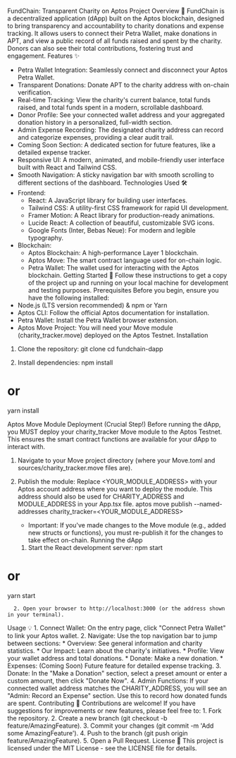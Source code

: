 

FundChain: Transparent Charity on Aptos
Project Overview 🌟
FundChain is a decentralized application (dApp) built on the Aptos blockchain, designed to bring transparency and accountability to charity donations and expense tracking. It allows users to connect their Petra Wallet, make donations in APT, and view a public record of all funds raised and spent by the charity. Donors can also see their total contributions, fostering trust and engagement.
Features ✨
* Petra Wallet Integration: Seamlessly connect and disconnect your Aptos Petra Wallet.
* Transparent Donations: Donate APT to the charity address with on-chain verification.
* Real-time Tracking: View the charity's current balance, total funds raised, and total funds spent in a modern, scrollable dashboard.
* Donor Profile: See your connected wallet address and your aggregated donation history in a personalized, full-width section.
* Admin Expense Recording: The designated charity address can record and categorize expenses, providing a clear audit trail.
* Coming Soon Section: A dedicated section for future features, like a detailed expense tracker.
* Responsive UI: A modern, animated, and mobile-friendly user interface built with React and Tailwind CSS.
* Smooth Navigation: A sticky navigation bar with smooth scrolling to different sections of the dashboard.
Technologies Used 🛠️
* Frontend:
   * React: A JavaScript library for building user interfaces.
   * Tailwind CSS: A utility-first CSS framework for rapid UI development.
   * Framer Motion: A React library for production-ready animations.
   * Lucide React: A collection of beautiful, customizable SVG icons.
   * Google Fonts (Inter, Bebas Neue): For modern and legible typography.
* Blockchain:
   * Aptos Blockchain: A high-performance Layer 1 blockchain.
   * Aptos Move: The smart contract language used for on-chain logic.
   * Petra Wallet: The wallet used for interacting with the Aptos blockchain.
Getting Started 🚀
Follow these instructions to get a copy of the project up and running on your local machine for development and testing purposes.
Prerequisites
Before you begin, ensure you have the following installed:
* Node.js (LTS version recommended) & npm or Yarn
* Aptos CLI: Follow the official Aptos documentation for installation.
* Petra Wallet: Install the Petra Wallet browser extension.
* Aptos Move Project: You will need your Move module (charity_tracker.move) deployed on the Aptos Testnet.
Installation
1. Clone the repository:
git clone <your-repository-url>
cd fundchain-dapp

2. Install dependencies:
npm install
# or
yarn install

Aptos Move Module Deployment (Crucial Step!)
Before running the dApp, you MUST deploy your charity_tracker Move module to the Aptos Testnet. This ensures the smart contract functions are available for your dApp to interact with.
   1. Navigate to your Move project directory (where your Move.toml and sources/charity_tracker.move files are).
   2. Publish the module: Replace <YOUR_MODULE_ADDRESS> with your Aptos account address where you want to deploy the module. This address should also be used for CHARITY_ADDRESS and MODULE_ADDRESS in your App.tsx file.
aptos move publish --named-addresses charity_tracker=<YOUR_MODULE_ADDRESS>

      * Important: If you've made changes to the Move module (e.g., added new structs or functions), you must re-publish it for the changes to take effect on-chain.
Running the dApp
      1. Start the React development server:
npm start
# or
yarn start

      2. Open your browser to http://localhost:3000 (or the address shown in your terminal).
Usage 💡
         1. Connect Wallet: On the entry page, click "Connect Petra Wallet" to link your Aptos wallet.
         2. Navigate: Use the top navigation bar to jump between sections:
         * Overview: See general information and charity statistics.
         * Our Impact: Learn about the charity's initiatives.
         * Profile: View your wallet address and total donations.
         * Donate: Make a new donation.
         * Expenses: (Coming Soon) Future feature for detailed expense tracking.
         3. Donate: In the "Make a Donation" section, select a preset amount or enter a custom amount, then click "Donate Now".
         4. Admin Functions: If your connected wallet address matches the CHARITY_ADDRESS, you will see an "Admin: Record an Expense" section. Use this to record how donated funds are spent.
Contributing 🤝
Contributions are welcome! If you have suggestions for improvements or new features, please feel free to:
         1. Fork the repository.
         2. Create a new branch (git checkout -b feature/AmazingFeature).
         3. Commit your changes (git commit -m 'Add some AmazingFeature').
         4. Push to the branch (git push origin feature/AmazingFeature).
         5. Open a Pull Request.
License 📄
This project is licensed under the MIT License - see the LICENSE file for details.
